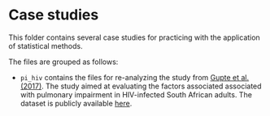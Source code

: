 # Case studies
This folder contains several case studies for practicing with 
the application of statistical methods.

The files are grouped as follows:

* `pi_hiv` contains the files for re-analyzing the study from
  [Gupte et al. (2017)](https://journals.plos.org/plosone/article?id=10.1371/journal.pone.0184530). The study aimed at evaluating the factors
  associated associated with pulmonary impairment in HIV-infected South
  African adults. The dataset is publicly available [here](https://datadryad.org/stash/dataset/doi:10.5061/dryad.st5rk).